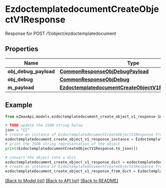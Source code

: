 # EzdoctemplatedocumentCreateObjectV1Response

Response for POST /1/object/ezdoctemplatedocument

## Properties

Name | Type | Description | Notes
------------ | ------------- | ------------- | -------------
**obj_debug_payload** | [**CommonResponseObjDebugPayload**](CommonResponseObjDebugPayload.md) |  | 
**obj_debug** | [**CommonResponseObjDebug**](CommonResponseObjDebug.md) |  | [optional] 
**m_payload** | [**EzdoctemplatedocumentCreateObjectV1ResponseMPayload**](EzdoctemplatedocumentCreateObjectV1ResponseMPayload.md) |  | 

## Example

```python
from eZmaxApi.models.ezdoctemplatedocument_create_object_v1_response import EzdoctemplatedocumentCreateObjectV1Response

# TODO update the JSON string below
json = "{}"
# create an instance of EzdoctemplatedocumentCreateObjectV1Response from a JSON string
ezdoctemplatedocument_create_object_v1_response_instance = EzdoctemplatedocumentCreateObjectV1Response.from_json(json)
# print the JSON string representation of the object
print(EzdoctemplatedocumentCreateObjectV1Response.to_json())

# convert the object into a dict
ezdoctemplatedocument_create_object_v1_response_dict = ezdoctemplatedocument_create_object_v1_response_instance.to_dict()
# create an instance of EzdoctemplatedocumentCreateObjectV1Response from a dict
ezdoctemplatedocument_create_object_v1_response_from_dict = EzdoctemplatedocumentCreateObjectV1Response.from_dict(ezdoctemplatedocument_create_object_v1_response_dict)
```
[[Back to Model list]](../README.md#documentation-for-models) [[Back to API list]](../README.md#documentation-for-api-endpoints) [[Back to README]](../README.md)


